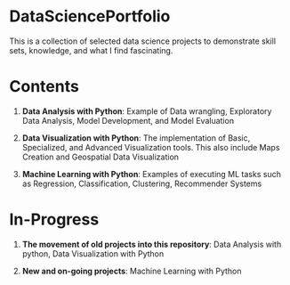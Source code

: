 # DataSciencePortfolio
This is a collection of selected data science projects to demonstrate skill sets, knowledge, and what I find fascinating.
# Contents
1. **Data Analysis with Python**: Example of Data wrangling, Exploratory Data Analysis, Model Development, and Model Evaluation

2. **Data Visualization with Python**: The implementation of Basic, Specialized, and Advanced Visualization tools. This also include Maps Creation and Geospatial Data
Visualization

3. **Machine Learning with Python**: Examples of executing ML tasks such as Regression, Classification, Clustering, Recommender Systems
# In-Progress
1. **The movement of old projects into this repository**: Data Analysis with python, Data Visualization with Python

2. **New and on-going projects**: Machine Learning with Python

